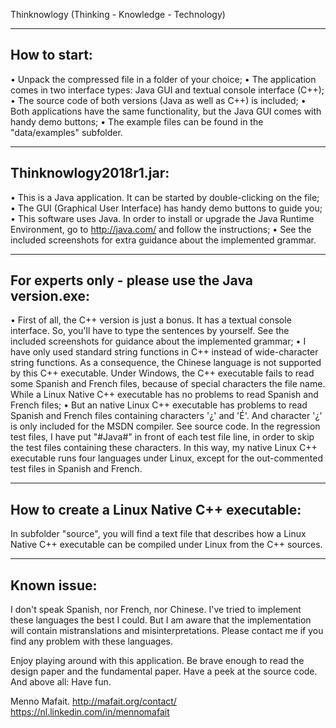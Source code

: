 ﻿Thinknowlogy (Thinking - Knowledge - Technology)

----------------------------------------------------------------------------
How to start:
----------------------------------------------------------------------------
• Unpack the compressed file in a folder of your choice;
• The application comes in two interface types: Java GUI and textual console interface (C++);
• The source code of both versions (Java as well as C++) is included;
• Both applications have the same functionality, but the Java GUI comes with handy demo buttons;
• The example files can be found in the "data/examples" subfolder.

----------------------------------------------------------------------------
Thinknowlogy2018r1.jar:
----------------------------------------------------------------------------
• This is a Java application. It can be started by double-clicking on the file;
• The GUI (Graphical User Interface) has handy demo buttons to guide you;
• This software uses Java. In order to install or upgrade the Java Runtime
	Environment, go to http://java.com/ and follow the instructions;
• See the included screenshots for extra guidance about the implemented grammar.

----------------------------------------------------------------------------
For experts only - please use the Java version.exe:
----------------------------------------------------------------------------
• First of all, the C++ version is just a bonus. It has a textual console interface.
	So, you'll have to type the sentences by yourself. See the included screenshots
	for guidance about the implemented grammar;
• I have only used standard string functions in C++ instead of wide-character
	string functions. As a consequence, the Chinese language is not supported
	by this C++ executable. Under Windows, the C++ executable fails to read some
	Spanish and French files, because of special characters the file name. While
	a Linux Native C++ executable has no problems to read Spanish and French files;
• But an native Linux C++ executable has problems to read Spanish and French files
	containing characters '¿' and 'É'. And character '¿' is only included for the
	MSDN compiler. See source code. In the regression test files, I have put "#Java#"
	in front of each test file line, in order to skip the test files containing these
	characters. In this way, my native Linux C++ executable runs four languages
	under Linux, except for the out-commented test files in Spanish and French.

----------------------------------------------------------------------------
How to create a Linux Native C++ executable:
----------------------------------------------------------------------------
In subfolder "source", you will find a text file that describes how a Linux Native
C++ executable can be compiled under Linux from the C++ sources.

----------------------------------------------------------------------------
Known issue:
----------------------------------------------------------------------------
I don't speak Spanish, nor French, nor Chinese. I've tried to implement these
languages the best I could. But I am aware that the implementation will contain
mistranslations and misinterpretations. Please contact me if you find any problem
with these languages.

Enjoy playing around with this application. Be brave enough to read the design paper
and the fundamental paper. Have a peek at the source code. And above all: Have fun.

Menno Mafait.
http://mafait.org/contact/
https://nl.linkedin.com/in/mennomafait